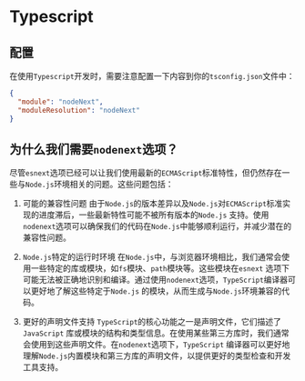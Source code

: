 # Typescript

## 配置

在使用`Typescript`开发时，需要注意配置一下内容到你的`tsconfig.json`文件中：

```json
{
  "module": "nodeNext",
  "moduleResolution": "nodeNext"
}
```

## 为什么我们需要`nodenext`选项？

尽管`esnext`选项已经可以让我们使用最新的`ECMAScript`标准特性，但仍然存在一些与`Node.js`环境相关的问题。这些问题包括：

1. 可能的兼容性问题
   由于`Node.js`的版本差异以及`Node.js`对`ECMAScript`标准实现的进度滞后，一些最新特性可能不被所有版本的`Node.js`
   支持。使用`nodenext`选项可以确保我们的代码在`Node.js`中能够顺利运行，并减少潜在的兼容性问题。

2. `Node.js`特定的运行时环境
   在`Node.js`中，与浏览器环境相比，我们通常会使用一些特定的库或模块，如`fs`模块、`path`模块等。这些模块在`esnext`
   选项下可能无法被正确地识别和编译。通过使用`nodenext`选项，`TypeScript`编译器可以更好地了解这些特定于`Node.js`
   的模块，从而生成与`Node.js`环境兼容的代码。

3. 更好的声明文件支持
   `TypeScript`的核心功能之一是声明文件，它们描述了`JavaScript`
   库或模块的结构和类型信息。在使用某些第三方库时，我们通常会使用到这些声明文件。在`nodenext`选项下，`TypeScript`
   编译器可以更好地理解`Node.js`内置模块和第三方库的声明文件，以提供更好的类型检查和开发工具支持。
